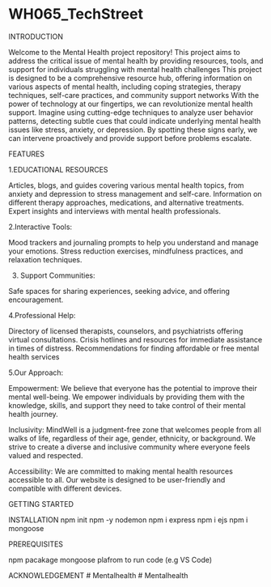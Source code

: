 ﻿# WH065_TechStreet
INTRODUCTION

Welcome to the Mental Health project repository! This project aims to address the critical issue of mental health by providing resources, tools, and support for individuals struggling with mental health challenges
This project is designed to be a comprehensive resource hub, offering information on various aspects of mental health, including coping strategies, therapy techniques, self-care practices, and community support networks
 With the power of technology at our fingertips, we
can revolutionize mental health support. Imagine using cutting-edge techniques to analyze user
behavior patterns, detecting subtle cues that could indicate underlying mental health issues like
stress, anxiety, or depression. By spotting these signs early, we can intervene proactively and
provide support before problems escalate.


FEATURES

1.EDUCATIONAL RESOURCES

Articles, blogs, and guides covering various mental health topics, from anxiety and depression to stress management and self-care.
Information on different therapy approaches, medications, and alternative treatments.
Expert insights and interviews with mental health professionals.

2.Interactive Tools:

Mood trackers and journaling prompts to help you understand and manage your emotions.
Stress reduction exercises, mindfulness practices, and relaxation techniques.

3. Support Communities:

Safe spaces for sharing experiences, seeking advice, and offering encouragement.

4.Professional Help:

Directory of licensed therapists, counselors, and psychiatrists offering virtual consultations.
Crisis hotlines and resources for immediate assistance in times of distress.
Recommendations for finding affordable or free mental health services

5.Our Approach:

Empowerment: We believe that everyone has the potential to improve their mental well-being. We empower individuals by providing them with the knowledge, skills, and support they need to take control of their mental health journey.

Inclusivity: MindWell is a judgment-free zone that welcomes people from all walks of life, regardless of their age, gender, ethnicity, or background. We strive to create a diverse and inclusive community where everyone feels valued and respected.

Accessibility: We are committed to making mental health resources accessible to all. Our website is designed to be user-friendly and compatible with different devices.



GETTING STARTED

INSTALLATION
npm init
npm -y nodemon
npm i express
npm i ejs
npm i mongoose


PREREQUISITES

npm pacakage
mongoose
plafrom to run code (e.g VS Code)


ACKNOWLEDGEMENT
#   M e n t a l h e a l t h  
 #   M e n t a l h e a l t h  
 